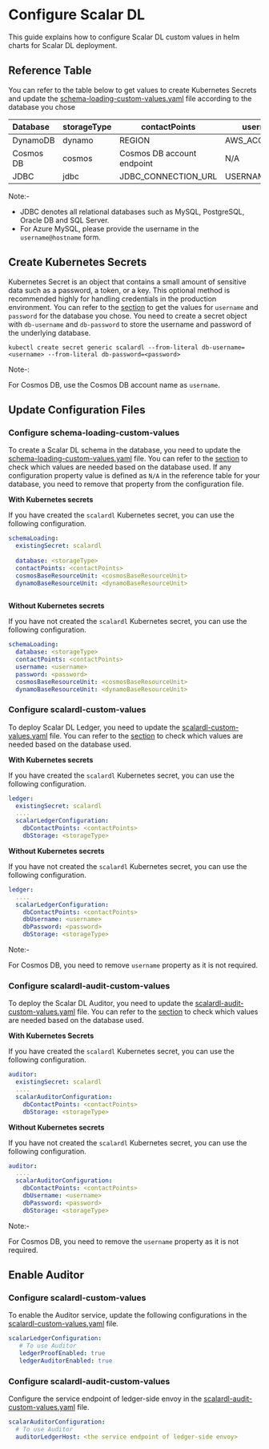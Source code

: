 # Configure Scalar DL

This guide explains how to configure Scalar DL custom values in helm charts for Scalar DL deployment.


## Reference Table

You can refer to the table below to get values to create Kubernetes Secrets and update the [schema-loading-custom-values.yaml](../conf/schema-loading-custom-values.yaml) file according to the database you chose

| Database  | storageType | contactPoints              | username       | password                                 | dynamoBaseResourceUnit | cosmosBaseResourceUnit | 
|:----------|-------------|----------------------------|----------------|------------------------------------------|------------------------|------------------------|
| DynamoDB  | dynamo      | REGION                     | AWS_ACCESS_KEY | AWS_ACCESS_SECRET_KEY                    | 10                     | N/A                    |
| Cosmos DB | cosmos      | Cosmos DB account endpoint | N/A            | Cosmos DB account primary/secondary key  | N/A                    | 400                    |
| JDBC      | jdbc        | JDBC_CONNECTION_URL        | USERNAME       | PASSWORD                                 | N/A                    | N/A                    |

Note:- 
* JDBC denotes all relational databases such as MySQL, PostgreSQL, Oracle DB and SQL Server.
* For Azure MySQL, please provide the username in the `username@hostname` form.

## Create Kubernetes Secrets

Kubernetes Secret is an object that contains a small amount of sensitive data such as a password, a token, or a key.
This optional method is recommended highly for handling credentials in the production environment.
You can refer to the [section](#reference-table) to get the values for `username` and `password` for the database you chose.
You need to create a secret object with `db-username` and `db-password` to store the username and password of the underlying database.


```
kubectl create secret generic scalardl --from-literal db-username=<username> --from-literal db-password=<password>
```
Note-:

For Cosmos DB, use the Cosmos DB account name as `username`.

## Update Configuration Files

### Configure schema-loading-custom-values

To create a Scalar DL schema in the database, you need to update the [schema-loading-custom-values.yaml](../conf/schema-loading-custom-values.yaml) file.
You can refer to the [section](#reference-table) to check which values are needed based on the database used.
If any configuration property value is defined as `N/A` in the reference table for your database, you need to remove that property from the configuration file.

**With Kubernetes secrets**

If you have created the `scalardl` Kubernetes secret, you can use the following configuration.

```yaml
schemaLoading:
  existingSecret: scalardl
  
  database: <storageType>
  contactPoints: <contactPoints>
  cosmosBaseResourceUnit: <cosmosBaseResourceUnit>
  dynamoBaseResourceUnit: <dynamoBaseResourceUnit>
  
```

**Without Kubernetes secrets**

If you have not created the `scalardl` Kubernetes secret, you can use the following configuration.

```yaml
schemaLoading:
  database: <storageType>
  contactPoints: <contactPoints>
  username: <username>
  password: <password>
  cosmosBaseResourceUnit: <cosmosBaseResourceUnit>
  dynamoBaseResourceUnit: <dynamoBaseResourceUnit>
```

### Configure scalardl-custom-values

To deploy Scalar DL Ledger, you need to update the [scalardl-custom-values.yaml](../conf/scalardl-custom-values.yaml) file.
You can refer to the [section](#reference-table) to check which values are needed based on the database used.

**With Kubernetes secrets**

If you have created the `scalardl` Kubernetes secret, you can use the following configuration.

```yaml
ledger:
  existingSecret: scalardl
  ....
  scalarLedgerConfiguration:
    dbContactPoints: <contactPoints>
    dbStorage: <storageType>
```
**Without Kubernetes secrets**

If you have not created the `scalardl` Kubernetes secret, you can use the following configuration.

```yaml
ledger:
  ....
  scalarLedgerConfiguration:
    dbContactPoints: <contactPoints>
    dbUsername: <username>
    dbPassword: <password>
    dbStorage: <storageType>
```

Note:-

For Cosmos DB, you need to remove `username` property as it is not required.

### Configure scalardl-audit-custom-values

To deploy the Scalar DL Auditor, you need to update the [scalardl-audit-custom-values.yaml](../conf/scalardl-audit-custom-values.yaml) file.
You can refer to the [section](#reference-table) to check which values are needed based on the database used.

**With Kubernetes Secrets**

If you have created the `scalardl` Kubernetes secret, you can use the following configuration.

```yaml
auditor:
  existingSecret: scalardl
  ....
  scalarAuditorConfiguration:
    dbContactPoints: <contactPoints>
    dbStorage: <storageType>
```

**Without Kubernetes secrets**

If you have not created the `scalardl` Kubernetes secret, you can use the following configuration.

```yaml
auditor:
  ....
  scalarAuditorConfiguration:
    dbContactPoints: <contactPoints>
    dbUsername: <username>
    dbPassword: <password>
    dbStorage: <storageType>
```

Note:-

For Cosmos DB, you need to remove the `username` property as it is not required.

## Enable Auditor

### Configure scalardl-custom-values

To enable the Auditor service, update the following configurations in the [scalardl-custom-values.yaml](../conf/scalardl-custom-values.yaml) file.

```yaml
scalarLedgerConfiguration:
   # To use Auditor
   ledgerProofEnabled: true
   ledgerAuditorEnabled: true
```

### Configure scalardl-audit-custom-values

Configure the service endpoint of ledger-side envoy in the [scalardl-audit-custom-values.yaml](../conf/scalardl-audit-custom-values.yaml) file.

```yaml
scalarAuditorConfiguration:
  # To use Auditor
  auditorLedgerHost: <the service endpoint of ledger-side envoy>
```
